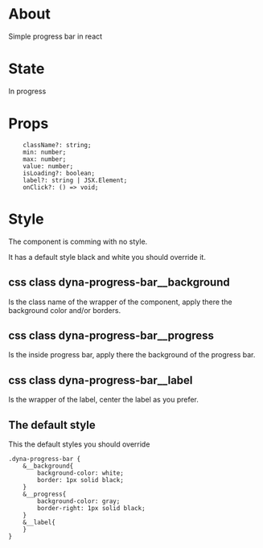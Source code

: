 # About

Simple progress bar in react

# State

In progress

# Props

```
    className?: string;
    min: number;
    max: number;
    value: number;
    isLoading?: boolean;
    label?: string | JSX.Element;
    onClick?: () => void;
```

# Style

The component is comming with no style.

It has a default style black and white you should override it.

## css class dyna-progress-bar__background

Is the class name of the wrapper of the component, apply there the background color and/or borders.

## css class dyna-progress-bar__progress

Is the inside progress bar, apply there the background of the progress bar.

## css class dyna-progress-bar__label

Is the wrapper of the label, center the label as you prefer.

## The default style

This the default styles you should override

```
.dyna-progress-bar {
    &__background{
        background-color: white;
        border: 1px solid black;
    }
    &__progress{
        background-color: gray;
        border-right: 1px solid black;
    }
    &__label{
    }
}
```

